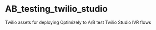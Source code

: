 # AB_testing_twilio_studio
Twilio assets for deploying Optimizely to A/B test Twilio Studio IVR flows
